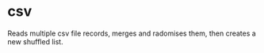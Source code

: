 # csv
Reads multiple csv file records, merges and radomises them, then creates a new shuffled list.
